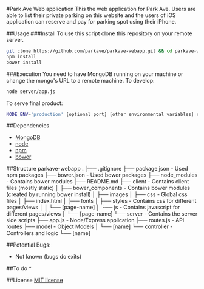 #Park Ave Web application
This the web application for Park Ave. Users are able to list their private parking on this website and the users of iOS application can reserve and pay for parking spot using their iPhone.

##Usage
###Install
To use this script clone this repository on your remote server.
```bash
git clone https://github.com/parkave/parkave-webapp.git && cd parkave-webapp
npm install
bower install
```
###Execution
You need to have MongoDB running on your machine or change the mongo's URL to a remote machine.
To develop:
```bash
node server/app.js
```
To serve final product:
```bash
NODE_ENV='production' [optional port] [other environmental variables] node server/app.js
```

##Dependencies
* [MongoDB](http://www.mongodb.org/downloads)
* [node](http://nodejs.org)
* [npm](https://www.npmjs.com)
* [bower](https://github.com/bower/bower)


##Structure
	parkave-webapp
	.
	├── .gitignore
	├── package.json						- Used npm packages
	├── bower.json						- Used bower packages
	├── node_modules						- Contains bower modules
	├── README.md
	├── client							- Contains client files (mostly static)
	│	├── bower_components				  - Contains bower modules (created by running bower install)
	│	├── images
	│	├── css							  - Global css files
	│	├── index.html
	│	├── fonts
	│	├── styles						  - Contains css for different pages/views
	│	│	└── [page-name]
	│	└── js							  - Contains javascript for different pages/views
	│		└── [page-name]
	└── server							- Contains the server side scripts
		├── app.js						- Node/Express application 
		├── routes.js						- API routes
		├── model							- Object Models
		│	└── [name]
		└── controller					- Controllers and logic
			└── [name]


##Potential Bugs:
* Not known (bugs do exits)


##To do
* 

##License
[MIT license](http://opensource.org/licenses/MIT)